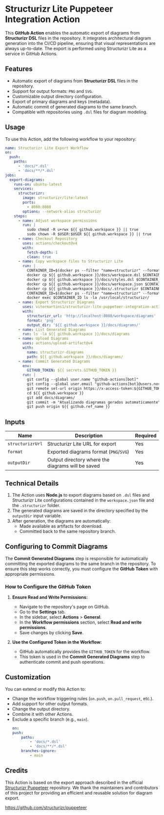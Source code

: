 # Structurizr Lite Puppeteer Integration Action

This **GitHub Action** enables the automatic export of diagrams from **Structurizr DSL** files in the repository. It integrates architectural diagram generation into the CI/CD pipeline, ensuring that visual representations are always up-to-date. The export is performed using Structurizr Lite as a service in GitHub Actions.

## Features

- Automatic export of diagrams from **Structurizr DSL** files in the repository.
- Support for output formats: `PNG` and `SVG`.
- Customizable output directory configuration.
- Export of primary diagrams and keys (metadata).
- Automatic commit of generated diagrams to the same branch.
- Compatible with repositories using `.dsl` files for diagram modeling.

## Usage

To use this Action, add the following workflow to your repository:

```yaml
name: Structurizr Lite Export Workflow
on:
  push:
    paths:
      - 'docs/*.dsl'
      - 'docs/**/*.dsl' 
jobs:
  export-diagrams:
    runs-on: ubuntu-latest
    services:
      structurizr:
        image: structurizr/lite:latest
        ports:
          - 8080:8080
        options: --network-alias structurizr
    steps:
      - name: Adjust workspace permissions
        run: |
          sudo chmod -R u+rwx ${{ github.workspace }} || true
          sudo chown -R $USER:$USER ${{ github.workspace }} || true
      - name: Checkout Repository
        uses: actions/checkout@v4
        with:
          fetch-depth: 1
          clean: true
      - name: Copy workspace files to Structurizr Lite
        run: |
          CONTAINER_ID=$(docker ps --filter "name=structurizr" --format "{{.ID}}")
          docker cp ${{ github.workspace }}/docs/workspace.dsl $CONTAINER_ID:/usr/local/structurizr/workspace.dsl
          docker cp ${{ github.workspace }}/docs/styles.dsl $CONTAINER_ID:/usr/local/structurizr/styles.dsl
          docker cp ${{ github.workspace }}/docs/workspace.json $CONTAINER_ID:/usr/local/structurizr/workspace.json
          docker cp ${{ github.workspace }}/docs/.structurizr $CONTAINER_ID:/usr/local/structurizr/.structurizr
          CONTAINER_ID=$(docker ps --filter "name=structurizr" --format "{{.ID}}")
          docker exec $CONTAINER_ID ls -la /usr/local/structurizr/
      - name: Export Structurizr Diagrams
        uses: vitormartins1/structurizr-lite-puppeteer-integration-action@v1.0.1
        with:
          structurizr_url: 'http://localhost:8080/workspace/diagrams'
          format: 'png'
          output_dir: '${{ github.workspace }}/docs/diagrams/'
      - name: List Generated Diagrams
        run: ls -la ${{ github.workspace }}/docs/diagrams
      - name: Upload Diagrams
        uses: actions/upload-artifact@v4
        with:
          name: structurizr-diagrams
          path: ${{ github.workspace }}/docs/diagrams/
      - name: Commit Generated Diagrams
        env:
          GITHUB_TOKEN: ${{ secrets.GITHUB_TOKEN }}
        run: |
          git config --global user.name "github-actions[bot]"
          git config --global user.email "github-actions[bot]@users.noreply.github.com"
          git remote set-url origin https://x-access-token:${GITHUB_TOKEN}@github.com/${{ github.repository }}
          cd ${{ github.workspace }}
          git add docs/diagrams/
          git commit -m "Atualizando diagramas gerados automaticamente"
          git push origin ${{ github.ref_name }}
```

## Inputs

| Name             | Description                                         | Required |
|------------------|---------------------------------------------------|-------------|
| `structurizrUrl` | Structurizr Lite URL for export                   | Yes         |
| `format`         | Exported diagrams format (`PNG`/`SVG`)            | Yes         |
| `outputDir`      | Output directory where the diagrams will be saved | Yes         |

## Technical Details

1. The Action uses **Node.js** to export diagrams based on `.dsl` files and Structurizr Lite configurations contained in the `workspace.json` file and the `.structurizr` folder.
2. The generated diagrams are saved in the directory specified by the `outputDir` input variable.
3. After generation, the diagrams are automatically:
   - Made available as artifacts for download.
   - Committed back to the same repository branch.

## Configuring to Commit Diagrams

The **Commit Generated Diagrams** step is responsible for automatically committing the exported diagrams to the same branch in the repository. To ensure this step works correctly, you must configure the **GitHub Token** with appropriate permissions.

### How to Configure the GitHub Token

1. **Ensure Read and Write Permissions:**
   - Navigate to the repository's page on GitHub.
   - Go to the **Settings** tab.
   - In the sidebar, select **Actions** > **General**.
   - In the **Workflow permissions** section, select **Read and write permissions**.
   - Save changes by clicking **Save**.

2. **Use the Configured Token in the Workflow:**
   - GitHub automatically provides the `GITHUB_TOKEN` for the workflow.
   - This token is used in the **Commit Generated Diagrams** step to authenticate commit and push operations.

## Customization

You can extend or modify this Action to:

- Change the workflow triggering rules (`on.push`, `on.pull_request`, etc.).
- Add support for other output formats.
- Change the output directory.
- Combine it with other Actions.
- Exclude a specific branch (e.g., `main`).
    ```yaml
    on:
    push:
        paths:
            - 'docs/*.dsl'
            - 'docs/**/*.dsl'
        branches-ignore:
            - main
    ```
<!-- 
## Diagramas Gerados

Exemplo de diagramas gerados pela Action.

- **Diagrama de Container**

![alt](docs/diagrams/sns-com-sqs.png)

---

- **Key**

![alt](docs/diagrams/sns-com-sqs-key.png)

---

- **Diagrama de Deploy**

![alt](docs/diagrams/deploy-dev.png)

---

- **Key**

![alt](docs/diagrams/deploy-dev-key.png) -->

## Credits

This Action is based on the export approach described in the official [Structurizr Puppeteer](https://github.com/structurizr/puppeteer) repository. We thank the maintainers and contributors of this project for providing an efficient and reusable solution for diagram export.

https://github.com/structurizr/puppeteer

<!-- # structurizr-pipeline-integration
 
docker run --rm -p 8080:8080 -v "/Volumes/Transcend/structurizr-pipeline-integration/docs":/usr/local/structurizr structurizr/lite -->

